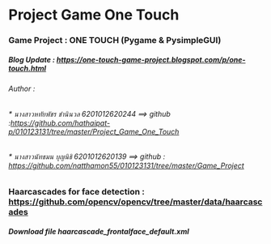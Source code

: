 # Project Game One Touch
### Game Project : ONE TOUCH (Pygame & PysimpleGUI)
##### Blog Update : https://one-touch-game-project.blogspot.com/p/one-touch.html
###### Author :
######   * นางสาวหทัยพัชร ชำนินวล 6201012620244   ==>   github :https://github.com/hathaipat-p/010123131/tree/master/Project_Game_One_Touch
######   * นางสาวนัทธมน บุญนิธิ  6201012620139     ==>   github :  https://github.com/natthamon55/010123131/tree/master/Game_Project
### Haarcascades for face detection : https://github.com/opencv/opencv/tree/master/data/haarcascades
##### Download file haarcascade_frontalface_default.xml
